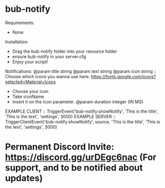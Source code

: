 # bub-notify
 
Requirements:
- None

Installation:
- Drag the bub-notify folder into your resource folder
- ensure bub-notify in your server.cfg
- Enjoy your script!


Notifications:
@param title string
@param text string
@param icon string :: Choose which icons you wanna use here: https://fonts.google.com/icons?selected=Material+Icons
 - Choose your icon
 - Take <span class="">iconName</span>
 - Insert it on the icon parameter.
@param duration integer (IN MS)

EXAMPLE CLIENT :: TriggerEvent('bub-notify:showNotify', 'This is the title', 'This is the text', '<span class="material-icons">settings</span>', 3000)
EXAMPLE SERVER :: TriggerClientEvent('bub-notify:showNotify', source, 'This is the title', 'This is the text', '<span class="material-icons">settings</span>', 3000)

# Permanent Discord Invite: https://discord.gg/urDEgc6nac (For support, and to be notified about updates)
